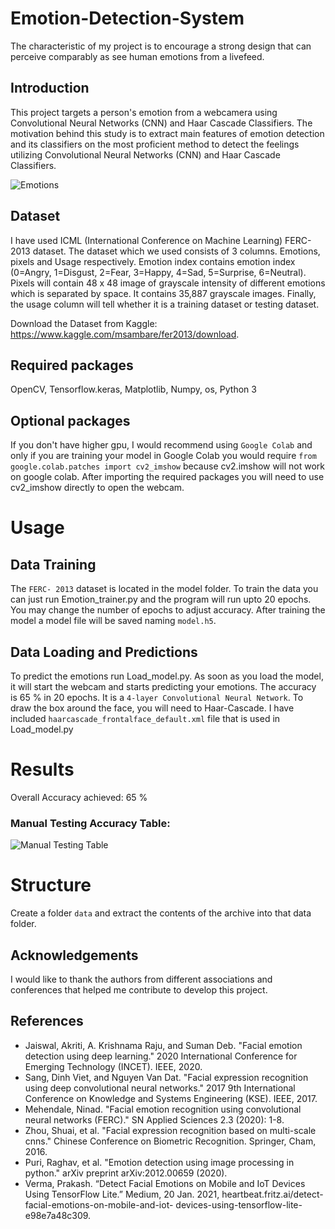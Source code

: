 # Emotion-Detection-System
The characteristic of my project is to encourage a strong design that can perceive comparably as see human emotions from a livefeed.

## Introduction
This project targets a person's emotion from a webcamera using Convolutional Neural Networks (CNN) and Haar Cascade Classifiers. The motivation behind this study is to extract main features of emotion detection and its classifiers on the most proficient method to detect the feelings utilizing Convolutional Neural Networks (CNN) and Haar Cascade Classifiers.

![Emotions](https://user-images.githubusercontent.com/37297153/129219805-ff818916-db0b-4964-8901-3e9f43f5dc45.png)


## Dataset
I have used ICML (International Conference on Machine Learning) FERC-2013 dataset. The dataset which we used consists of 3 columns. Emotions, pixels and Usage respectively. Emotion index contains emotion index (0=Angry, 1=Disgust, 2=Fear, 3=Happy, 4=Sad, 5=Surprise, 6=Neutral).
Pixels will contain 48 x 48 image of grayscale intensity of different emotions which is separated by space. It contains 35,887 grayscale images.
Finally, the usage column will tell whether it is a training dataset or testing dataset.

Download the Dataset from Kaggle: https://www.kaggle.com/msambare/fer2013/download.


## Required packages
OpenCV, Tensorflow.keras, Matplotlib, Numpy, os, Python 3

## Optional packages
If you don't have higher gpu, I would recommend using `Google Colab` and only if you are training your model in Google Colab you would require `from google.colab.patches import cv2_imshow` because cv2.imshow will not work on google colab. After importing the required packages you will need to use cv2_imshow directly to open the webcam.

# Usage 
## Data Training
The `FERC- 2013` dataset is located in the model folder. To train the data you can just run Emotion_trainer.py and the program will run upto 20 epochs. You may change the number of epochs to adjust accuracy. After training the model a model file will be saved naming `model.h5`.


## Data Loading and Predictions
To predict the emotions run Load_model.py. As soon as you load the model, it will start the webcam and starts predicting your emotions. The accuracy is 65 % in 20 epochs. It is a `4-layer Convolutional Neural Network`. To draw the box around the face, you will need to Haar-Cascade. I have included `haarcascade_frontalface_default.xml` file that is used in Load_model.py

# Results
Overall Accuracy achieved: 65 %
### Manual Testing Accuracy Table:
![Manual Testing Table](https://user-images.githubusercontent.com/82860064/129216619-7228455c-723e-4df1-87e9-056bb2469c41.PNG)

# Structure
Create a folder `data` and extract the contents of the archive into that data folder. 
## Acknowledgements
I would like to thank the authors from different associations and conferences that helped me contribute to develop this project. 

## References
* Jaiswal, Akriti, A. Krishnama Raju, and Suman Deb. "Facial emotion detection using deep learning." 2020 International Conference for Emerging Technology (INCET). IEEE, 2020.
* Sang, Dinh Viet, and Nguyen Van Dat. "Facial expression recognition using deep convolutional neural networks." 2017 9th International Conference on Knowledge and Systems   Engineering (KSE). IEEE, 2017.
* Mehendale, Ninad. "Facial emotion recognition using convolutional neural networks (FERC)." SN Applied Sciences 2.3 (2020): 1-8.
* Zhou, Shuai, et al. "Facial expression recognition based on multi-scale cnns." Chinese Conference on Biometric Recognition. Springer, Cham, 2016.
* Puri, Raghav, et al. "Emotion detection using image processing in python." arXiv preprint arXiv:2012.00659 (2020).
* Verma, Prakash. “Detect Facial Emotions on Mobile and IoT Devices Using TensorFlow Lite.” Medium, 20 Jan. 2021, heartbeat.fritz.ai/detect-facial-emotions-on-mobile-and-iot- devices-using-tensorflow-lite-e98e7a48c309.

